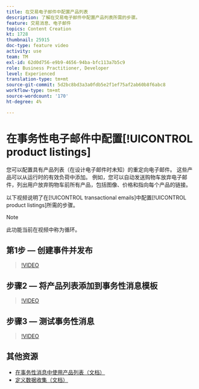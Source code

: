 ```yaml
---
title: 在交易电子邮件中配置产品列表
description: 了解在交易电子邮件中配置产品列表所需的步骤。
feature: 交易消息、电子邮件
topics: Content Creation
kt: 1728
thumbnail: 25915
doc-type: feature video
activity: use
team: TM
exl-id: 62d0d756-e9b9-4656-94ba-bfc113a7b5c9
role: Business Practitioner, Developer
level: Experienced
translation-type: tm+mt
source-git-commit: 5d2bc8bd3a3a0fdb5e2f1ef75af2ab60b8f6abc8
workflow-type: tm+mt
source-wordcount: '170'
ht-degree: 4%

---
```


# 在事务性电子邮件中配置[!UICONTROL product listings]

您可以配置具有产品列表（在设计电子邮件时未知）的重定向电子邮件。 这些产品可以从运行时的有效负荷中添加。 例如，您可以自动发送购物车放弃电子邮件，列出用户放弃购物车前所有产品，包括图像、价格和指向每个产品的链接。

以下视频说明了在[!UICONTROL transactional emails]中配置[!UICONTROL product listings]所需的步骤。

>[!NOTE]
>
>此功能当前在视频中称为循环。

## 第1步 — 创建事件并发布

>[!VIDEO](https://video.tv.adobe.com/v/25914?quality=12)

## 步骤2 — 将产品列表添加到事务性消息模板

>[!VIDEO](https://video.tv.adobe.com/v/25915?quality=12)

## 步骤3 — 测试事务性消息

>[!VIDEO](https://video.tv.adobe.com/v/25916?quality=12)

## 其他资源

* [在事务性消息中使用产品列表（文档）](https://docs.adobe.com/content/help/en/campaign-standard/using/communication-channels/transactional-messaging/event-transactional-messages.html#using-product-listings-in-a-transactional-message)
* [定义数据收集（文档）](https://docs.adobe.com/content/help/en/campaign-standard/using/administrating/configuring-channels/configuring-transactional-messaging.html#defining-data-collections)
